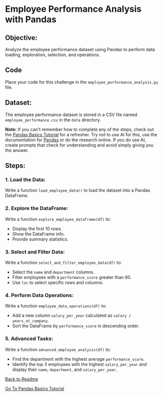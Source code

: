 # Employee Performance Analysis with Pandas

## Objective:

Analyze the employee performance dataset using Pandas to perform data loading, exploration, selection, and operations.

## Code

Place your code for this challenge in the `employee_performance_analysis.py` file.

## Dataset:

The employee performance dataset is stored in a CSV file named `employee_performance.csv` in the `data` directory.

**Note:** If you can't remember how to complete any of the steps, check out the [Pandas Basics Tutorial](./pandas_basics.ipynb) for a refresher. Try not to use AI for this, use the documentation for [Pandas](https://pandas.pydata.org/docs/) or do the research online. If you do use AI, create prompts that check for understanding and avoid simply giving you the answer.

## Steps:

### 1. Load the Data:

Write a function `load_employee_data()` to load the dataset into a Pandas DataFrame.

### 2. Explore the DataFrame:

Write a function `explore_employee_dataframe(df)` to:

- Display the first 10 rows.
- Show the DataFrame info.
- Provide summary statistics.

### 3. Select and Filter Data:

Write a function `select_and_filter_employee_data(df)` to:

- Select the `name` and `department` columns.
- Filter employees with a `performance_score` greater than 80.
- Use `loc` to select specific rows and columns.

### 4. Perform Data Operations:

Write a function `employee_data_operations(df)` to:

- Add a new column `salary_per_year` calculated as `salary / years_at_company`.
- Sort the DataFrame by `performance_score` in descending order.

### 5. Advanced Tasks:

Write a function `advanced_employee_analysis(df)` to:

- Find the department with the highest average `performance_score`.
- Identify the top 3 employees with the highest `salary_per_year` and display their `name`, `department`, and `salary_per_year`.

[Back to Readme](README.md)

[Go To Pandas Basics Tutorial](./pandas_basics.ipynb)
